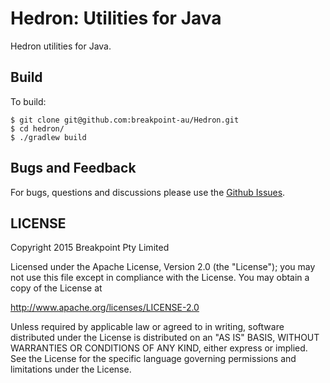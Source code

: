 # Hedron: Utilities for Java

Hedron utilities for Java.

## Build

To build:

```
$ git clone git@github.com:breakpoint-au/Hedron.git
$ cd hedron/
$ ./gradlew build
```

## Bugs and Feedback

For bugs, questions and discussions please use the [Github Issues](https://github.com/breakpoint-au/Hedron/issues).


## LICENSE

Copyright 2015 Breakpoint Pty Limited

Licensed under the Apache License, Version 2.0 (the "License");
you may not use this file except in compliance with the License.
You may obtain a copy of the License at

<http://www.apache.org/licenses/LICENSE-2.0>

Unless required by applicable law or agreed to in writing, software
distributed under the License is distributed on an "AS IS" BASIS,
WITHOUT WARRANTIES OR CONDITIONS OF ANY KIND, either express or implied.
See the License for the specific language governing permissions and
limitations under the License.
